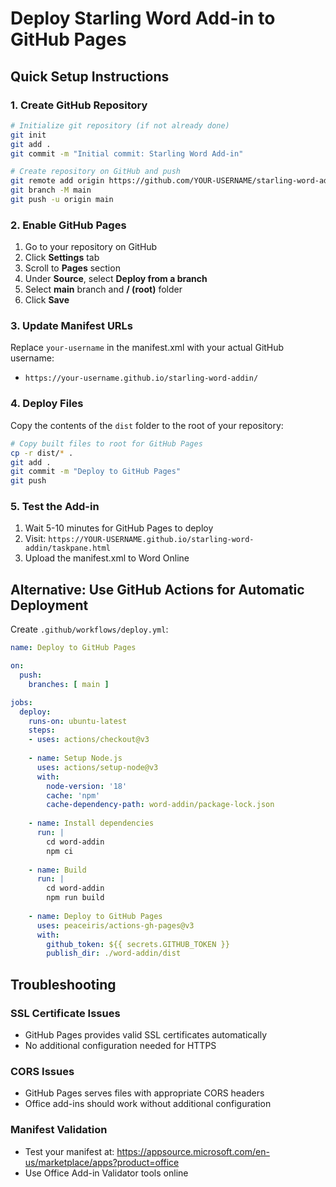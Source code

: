 # Deploy Starling Word Add-in to GitHub Pages

## Quick Setup Instructions

### 1. Create GitHub Repository
```bash
# Initialize git repository (if not already done)
git init
git add .
git commit -m "Initial commit: Starling Word Add-in"

# Create repository on GitHub and push
git remote add origin https://github.com/YOUR-USERNAME/starling-word-addin.git
git branch -M main
git push -u origin main
```

### 2. Enable GitHub Pages
1. Go to your repository on GitHub
2. Click **Settings** tab
3. Scroll to **Pages** section
4. Under **Source**, select **Deploy from a branch**
5. Select **main** branch and **/ (root)** folder
6. Click **Save**

### 3. Update Manifest URLs
Replace `your-username` in the manifest.xml with your actual GitHub username:
- `https://your-username.github.io/starling-word-addin/`

### 4. Deploy Files
Copy the contents of the `dist` folder to the root of your repository:
```bash
# Copy built files to root for GitHub Pages
cp -r dist/* .
git add .
git commit -m "Deploy to GitHub Pages"
git push
```

### 5. Test the Add-in
1. Wait 5-10 minutes for GitHub Pages to deploy
2. Visit: `https://YOUR-USERNAME.github.io/starling-word-addin/taskpane.html`
3. Upload the manifest.xml to Word Online

## Alternative: Use GitHub Actions for Automatic Deployment

Create `.github/workflows/deploy.yml`:
```yaml
name: Deploy to GitHub Pages

on:
  push:
    branches: [ main ]

jobs:
  deploy:
    runs-on: ubuntu-latest
    steps:
    - uses: actions/checkout@v3
    
    - name: Setup Node.js
      uses: actions/setup-node@v3
      with:
        node-version: '18'
        cache: 'npm'
        cache-dependency-path: word-addin/package-lock.json
    
    - name: Install dependencies
      run: |
        cd word-addin
        npm ci
    
    - name: Build
      run: |
        cd word-addin
        npm run build
    
    - name: Deploy to GitHub Pages
      uses: peaceiris/actions-gh-pages@v3
      with:
        github_token: ${{ secrets.GITHUB_TOKEN }}
        publish_dir: ./word-addin/dist
```

## Troubleshooting

### SSL Certificate Issues
- GitHub Pages provides valid SSL certificates automatically
- No additional configuration needed for HTTPS

### CORS Issues
- GitHub Pages serves files with appropriate CORS headers
- Office add-ins should work without additional configuration

### Manifest Validation
- Test your manifest at: https://appsource.microsoft.com/en-us/marketplace/apps?product=office
- Use Office Add-in Validator tools online
